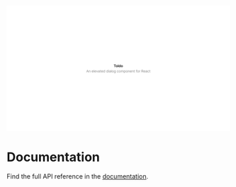<img src="https://github.com/raphaelsalaja/toldo/blob/main/.github/assets/readme.png">

# Documentation

Find the full API reference in the [documentation](https://toldo.vercel.app/).